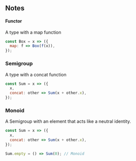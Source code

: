 ## Notes

#### Functor

A type with a map function

```javascript
const Box = x => ({
  map: f => Box(f(x)),
});
```

### Semigroup

A type with a concat function

```javascript
const Sum = x => ({
  x,
  concat: other => Sum(x + other.x),
});
```

### Monoid

A Semigroup with an element that acts like a neutral identity.

```javascript
const Sum = x => ({
  x,
  concat: other => Sum(x + other.x),
});

Sum.empty = () => Sum(0); // Monoid
```
